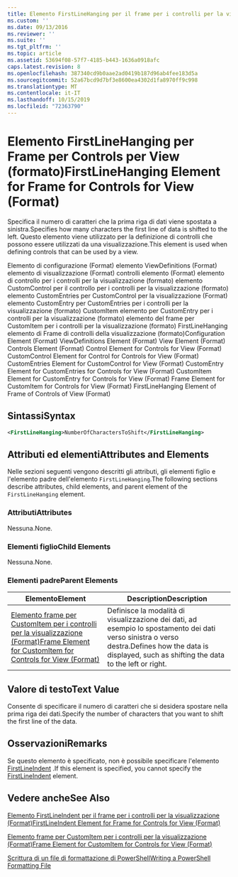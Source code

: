 ```yaml
---
title: Elemento FirstLineHanging per il frame per i controlli per la visualizzazione (Format) | Microsoft Docs
ms.custom: ''
ms.date: 09/13/2016
ms.reviewer: ''
ms.suite: ''
ms.tgt_pltfrm: ''
ms.topic: article
ms.assetid: 53694f08-57f7-4185-b443-1636a0918afc
caps.latest.revision: 8
ms.openlocfilehash: 387340cd9b0aae2ad0419b187d96ab4fee183d5a
ms.sourcegitcommit: 52a67bcd9d7bf3e8600ea4302d1fa8970ff9c998
ms.translationtype: MT
ms.contentlocale: it-IT
ms.lasthandoff: 10/15/2019
ms.locfileid: "72363790"
---
```

# <a name="firstlinehanging-element-for-frame-for-controls-for-view-format"></a><span data-ttu-id="47cb0-102">Elemento FirstLineHanging per Frame per Controls per View (formato)</span><span class="sxs-lookup"><span data-stu-id="47cb0-102">FirstLineHanging Element for Frame for Controls for View (Format)</span></span>

<span data-ttu-id="47cb0-103">Specifica il numero di caratteri che la prima riga di dati viene spostata a sinistra.</span><span class="sxs-lookup"><span data-stu-id="47cb0-103">Specifies how many characters the first line of data is shifted to the left.</span></span> <span data-ttu-id="47cb0-104">Questo elemento viene utilizzato per la definizione di controlli che possono essere utilizzati da una visualizzazione.</span><span class="sxs-lookup"><span data-stu-id="47cb0-104">This element is used when defining controls that can be used by a view.</span></span>

<span data-ttu-id="47cb0-105">Elemento di configurazione (Format) elemento ViewDefinitions (Format) elemento di visualizzazione (Format) controlli elemento (Format) elemento di controllo per i controlli per la visualizzazione (formato) elemento CustomControl per il controllo per i controlli per la visualizzazione (formato) elemento CustomEntries per CustomControl per la visualizzazione (Format) elemento CustomEntry per CustomEntries per i controlli per la visualizzazione (formato) CustomItem elemento per CustomEntry per i controlli per la visualizzazione (formato) elemento del frame per CustomItem per i controlli per la visualizzazione (formato) FirstLineHanging elemento di Frame di controlli della visualizzazione (formato)</span><span class="sxs-lookup"><span data-stu-id="47cb0-105">Configuration Element (Format) ViewDefinitions Element (Format) View Element (Format) Controls Element (Format) Control Element for Controls for View (Format) CustomControl Element for Control for Controls for View (Format) CustomEntries Element for CustomControl for View (Format) CustomEntry Element for CustomEntries for Controls for View (Format) CustomItem Element for CustomEntry for Controls for View (Format) Frame Element for CustomItem for Controls for View (Format) FirstLineHanging Element of Frame of Controls of View (Format)</span></span>

## <a name="syntax"></a><span data-ttu-id="47cb0-106">Sintassi</span><span class="sxs-lookup"><span data-stu-id="47cb0-106">Syntax</span></span>

```xml
<FirstLineHanging>NumberOfCharactersToShift</FirstLineHanging>
```

## <a name="attributes-and-elements"></a><span data-ttu-id="47cb0-107">Attributi ed elementi</span><span class="sxs-lookup"><span data-stu-id="47cb0-107">Attributes and Elements</span></span>

<span data-ttu-id="47cb0-108">Nelle sezioni seguenti vengono descritti gli attributi, gli elementi figlio e l'elemento padre dell'elemento `FirstLineHanging`.</span><span class="sxs-lookup"><span data-stu-id="47cb0-108">The following sections describe attributes, child elements, and parent element of the `FirstLineHanging` element.</span></span>

### <a name="attributes"></a><span data-ttu-id="47cb0-109">Attributi</span><span class="sxs-lookup"><span data-stu-id="47cb0-109">Attributes</span></span>

<span data-ttu-id="47cb0-110">Nessuna.</span><span class="sxs-lookup"><span data-stu-id="47cb0-110">None.</span></span>

### <a name="child-elements"></a><span data-ttu-id="47cb0-111">Elementi figlio</span><span class="sxs-lookup"><span data-stu-id="47cb0-111">Child Elements</span></span>

<span data-ttu-id="47cb0-112">Nessuna.</span><span class="sxs-lookup"><span data-stu-id="47cb0-112">None.</span></span>

### <a name="parent-elements"></a><span data-ttu-id="47cb0-113">Elementi padre</span><span class="sxs-lookup"><span data-stu-id="47cb0-113">Parent Elements</span></span>

|<span data-ttu-id="47cb0-114">Elemento</span><span class="sxs-lookup"><span data-stu-id="47cb0-114">Element</span></span>|<span data-ttu-id="47cb0-115">Description</span><span class="sxs-lookup"><span data-stu-id="47cb0-115">Description</span></span>|
|-------------|-----------------|
|[<span data-ttu-id="47cb0-116">Elemento frame per CustomItem per i controlli per la visualizzazione (Format)</span><span class="sxs-lookup"><span data-stu-id="47cb0-116">Frame Element for CustomItem for Controls for View (Format)</span></span>](./frame-element-for-customitem-for-controls-for-view-format.md)|<span data-ttu-id="47cb0-117">Definisce la modalità di visualizzazione dei dati, ad esempio lo spostamento dei dati verso sinistra o verso destra.</span><span class="sxs-lookup"><span data-stu-id="47cb0-117">Defines how the data is displayed, such as shifting the data to the left or right.</span></span>|

## <a name="text-value"></a><span data-ttu-id="47cb0-118">Valore di testo</span><span class="sxs-lookup"><span data-stu-id="47cb0-118">Text Value</span></span>

<span data-ttu-id="47cb0-119">Consente di specificare il numero di caratteri che si desidera spostare nella prima riga dei dati.</span><span class="sxs-lookup"><span data-stu-id="47cb0-119">Specify the number of characters that you want to shift the first line of the data.</span></span>

## <a name="remarks"></a><span data-ttu-id="47cb0-120">Osservazioni</span><span class="sxs-lookup"><span data-stu-id="47cb0-120">Remarks</span></span>

<span data-ttu-id="47cb0-121">Se questo elemento è specificato, non è possibile specificare l'elemento [FirstLineIndent](./firstlineindent-element-for-frame-for-controls-for-view-format.md) .</span><span class="sxs-lookup"><span data-stu-id="47cb0-121">If this element is specified, you cannot specify the [FirstLineIndent](./firstlineindent-element-for-frame-for-controls-for-view-format.md) element.</span></span>

## <a name="see-also"></a><span data-ttu-id="47cb0-122">Vedere anche</span><span class="sxs-lookup"><span data-stu-id="47cb0-122">See Also</span></span>

[<span data-ttu-id="47cb0-123">Elemento FirstLineIndent per il frame per i controlli per la visualizzazione (Format)</span><span class="sxs-lookup"><span data-stu-id="47cb0-123">FirstLineIndent Element for Frame for Controls for View (Format)</span></span>](./firstlineindent-element-for-frame-for-controls-for-view-format.md)

[<span data-ttu-id="47cb0-124">Elemento frame per CustomItem per i controlli per la visualizzazione (Format)</span><span class="sxs-lookup"><span data-stu-id="47cb0-124">Frame Element for CustomItem for Controls for View (Format)</span></span>](./frame-element-for-customitem-for-controls-for-view-format.md)

[<span data-ttu-id="47cb0-125">Scrittura di un file di formattazione di PowerShell</span><span class="sxs-lookup"><span data-stu-id="47cb0-125">Writing a PowerShell Formatting File</span></span>](./writing-a-powershell-formatting-file.md)

